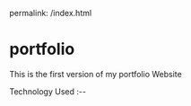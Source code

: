 permalink: /index.html
# portfolio
This is the first version of my portfolio Website

Technology Used :--
